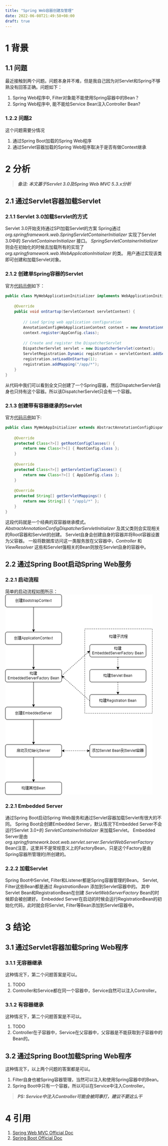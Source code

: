 ```yaml
---
title: "Spring Web容器创建及管理"
date: 2022-06-08T21:49:58+08:00
draft: true
---
```

# 1 背景
## 1.1 问题
最近接触到两个问题。问题本身并不难，但是我自己因为对Servlet和Spring不够熟没有回答正确。问题如下：

1. Spring Web程序中, Filter对象能不能使用Spring容器中的Bean？
2. Spring Web程序中, 能不能给Service Bean注入Controller Bean?

### 1.2.2 问题2
这个问题需要分情况

1. 通过Spring Boot加载的Spring Web程序
2. 通过Servlet容器加载的Spring Web程序取决于是否有做Context继承

# 2 分析
> **_备注: 本文基于Servlet 3.0及Spring Web MVC 5.3.x分析_**
## 2.1 通过Servlet容器加载Servlet
### 2.1.1 Servlet 3.0加载Servlet的方式
Servlet 3.0开始支持通过SPI加载Servlet的方案
Spring通过 _org.springframework.web.SpringServletContainerInitializer_ 实现了Servlet 3.0中的 _ServletContainerInitializer_ 接口。
_SpringServletContainerInitializer_ 则会在初始化的时候去加载所有的实现了 _org.springframework.web.WebApplicationInitializer_ 的类。
用户通过实现该类即可创建和加载Servlet对象。
### 2.1.2 创建单Spring容器的Servlet
官方[代码示例](https://docs.spring.io/spring-framework/docs/5.3.x/reference/html/web.html#mvc-servlet)如下：
~~~Java
public class MyWebApplicationInitializer implements WebApplicationInitializer {

    @Override
    public void onStartup(ServletContext servletContext) {

        // Load Spring web application configuration
        AnnotationConfigWebApplicationContext context = new AnnotationConfigWebApplicationContext();
        context.register(AppConfig.class);

        // Create and register the DispatcherServlet
        DispatcherServlet servlet = new DispatcherServlet(context);
        ServletRegistration.Dynamic registration = servletContext.addServlet("app", servlet);
        registration.setLoadOnStartup(1);
        registration.addMapping("/app/*");
    }
}
~~~
从代码中我们可以看到全文只创建了一个Spring容器，然后DispatcherServlet自身也只持有这个容器。所以该DispatcherServlet只会有一个容器。
### 2.1.3 创建带有容器继承的Servlet
官方[代码示例](https://docs.spring.io/spring-framework/docs/5.3.x/reference/html/web.html#mvc-servlet-context-hierarchy)如下:
~~~Java
public class MyWebAppInitializer extends AbstractAnnotationConfigDispatcherServletInitializer {

    @Override
    protected Class<?>[] getRootConfigClasses() {
        return new Class<?>[] { RootConfig.class };
    }

    @Override
    protected Class<?>[] getServletConfigClasses() {
        return new Class<?>[] { App1Config.class };
    }

    @Override
    protected String[] getServletMappings() {
        return new String[] { "/app1/*" };
    }
}
~~~
这段代码就是一个经典的双容器继承模式。
_AbstractAnnotationConfigDispatcherServletInitializer_ 及其父类则会实现相关的Root容器和Servlet的创建。
Servlet自身会创建自身的容器并将Root容器设置为父容器。
一般将数据库访问这一类服务放在父容器中，_Controller_ 和 _ViewResolver_ 这些和Servlet强相关的Bean则放在Servlet自身的容器中。
## 2.2 通过Spring Boot启动Spring Web服务
### 2.2.1 启动流程
简单的启动流程如图所示：
![image](images/spring_boot_start.png)
### 2.2.1 Embedded Server
通过Spring Boot启动Spring Web服务和通过Servlet容器加载Servlet有很大的不同。
Spring Boot会创建Embedded Server，默认情况下Embedded Server不会运行Servlet 3.0+的 _ServletContainerInitializer_ 来加载Servlet。
Embedded Server是由 _org.springframework.boot.web.servlet.server.ServletWebServerFactory_ Bean(注意，这里并不是常规意义上的FactoryBean，只是这个Factory是由Spring容器所管理的)所创建的。
### 2.2.2 加载Servlet
Spring Boot中Servlet, Filter和Listener都是Spring容器管理的Bean。
Servlet, Filter这些Bean都是通过 _RegistrationBean_ 添加到Servlet容器中的。
其中Servlet Bean和RegistrationBean在创建 _ServletWebServerFactory_ Bean的时候即会被创建好。
Embedded Server在启动的时候会运行RegistrationBean的初始化代码，此时就会将Servlet, Filter等Bean添加到Servlet容器中。

# 3 结论
## 3.1 通过Servlet容器加载Spring Web程序
### 3.1.1 无容器继承
这种情况下，第二个问题答案是可以。
1. TODO
2. Controller和Service都在同一个容器中，Service自然可以注入Controller。
### 3.1.2 有容器继承
这种情况下，第二个问题答案是不可以。
1. TODO
2. Controller在子容器中，Service在父容器中，父容器是不能获取到子容器中的Bean的。
## 3.2 通过Spring Boot加载Spring Web程序
这种情况下，以上两个问题的答案都是可以。
1. Filter自身也被Spring容器管理，当然可以注入和使用Spring容器中的Bean。
2. Spring Boot中只有一个容器，所以可以在Service中注入Controller。

> **_PS: Service中注入Controller可能会被同事打，建议不要这么干_**
# 4 引用
1. [Spring Web MVC Official Doc](https://docs.spring.io/spring-framework/docs/5.3.x/reference/html/web.html#mvc-servlet)
2. [Spring Boot Official Doc](https://docs.spring.io/spring-boot/docs/current/reference/htmlsingle/#web.servlet.embedded-container)
